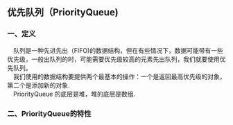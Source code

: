 ## 优先队列（PriorityQueue)  
### 一、定义
&emsp;队列是一种先进先出（FIFO)的数据结构，但在有些情况下，数据可能带有一些优先级，一般出队列的时，可能需要优先级较高的元素先出队列，我们就要使用优先队列。  
&emsp;我们使用的数据结构要提供两个最基本的操作：一个是返回最高优先级的对象，第二个是添加新的对象.  
&emsp;PriorityQueue 的底层是堆，堆的底层是数组.  
### 二、PriorityQueue的特性

